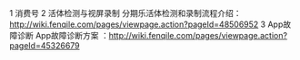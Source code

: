1 消费号
2 活体检测与视屏录制
分期乐活体检测和录制流程介绍：http://wiki.fenqile.com/pages/viewpage.action?pageId=48506952
3 App故障诊断
App故障诊断方案 ：http://wiki.fenqile.com/pages/viewpage.action?pageId=45326679